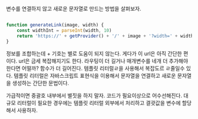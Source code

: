 변수를 연결하지 않고 새로운 문자열로 만드는 방법을 살펴보자.

```js

function generateLink(image, width) {
    const widthInt = parseInt(width, 10) 
    return 'https://' + getProvider() + '/' + image + '?width=' + widthInt;
}
```

정보를 조합하는데 + 기호는 별로 도움이 되지 않는다. 게다가 이  url은 아직 간단한 편이다. url은 금세 복잡해지기도 한다. 라우팅이 더 길거나 매개변수를 네개 더 추가해야한다면 어떨까? 함수가 더 길어진다. 템플릿 리터럴ㄹ을 사용해서 복잡도르 ㄹ줄일수 있다. 템플릿 리터럴은 자바스크립트 표현식을 이용해서 문자열을 연결하고 새로운 문자열을 생성하는 간단한 문법이다.

가급적이면 중괄호 내부에서 별짓을 하지 말자. 코드가 필요이상으로 어수선해진다. 대규모 리터럴이 필요한 경우에는 템플릿 리터럴 외부에서 처리하고 결괏값을 변수에 할당해서 사용하자.



